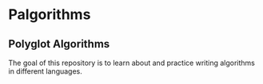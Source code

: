 # Palgorithms
## Polyglot Algorithms

The goal of this repository is to learn about and practice writing algorithms in different languages.
